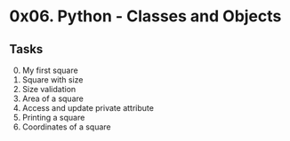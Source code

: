 # 0x06. Python - Classes and Objects

## Tasks

0. My first square
1. Square with size 
2. Size validation 
3. Area of a square 
4. Access and update private attribute
5. Printing a square
6. Coordinates of a square